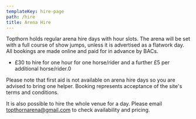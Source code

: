 ```yaml
---
templateKey: hire-page
path: /hire
title: Arena Hire
---
```

Topthorn holds regular arena hire days with hour slots. The arena will be set with a full course of show jumps, unless it is advertised as a flatwork day. All bookings are made online and paid for in advance by BACs.

* £30 to hire for one hour for one horse/rider and a further £5 per additional horse/rider.0

Please note that first aid is not available on arena hire days so you are advised to bring one helper. Booking represents acceptance of the site's terms and conditions. 

It is also possible to hire the whole venue for a day. Please email [topthornarena@gmail.com](mailto:topthornarena@gmail.com) to check availability and pricing.